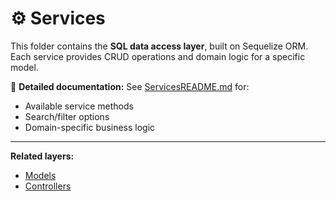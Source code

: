 # ⚙️ Services
This folder contains the **SQL data access layer**, built on Sequelize ORM.
Each service provides CRUD operations and domain logic for a specific model.

📘 **Detailed documentation:**
See [ServicesREADME.md](./services.README.md) for:
- Available service methods
- Search/filter options
- Domain-specific business logic

---
**Related layers:**
- [Models](../models/models.README.md)
- [Controllers](../../../controllers/controller.README.md)
